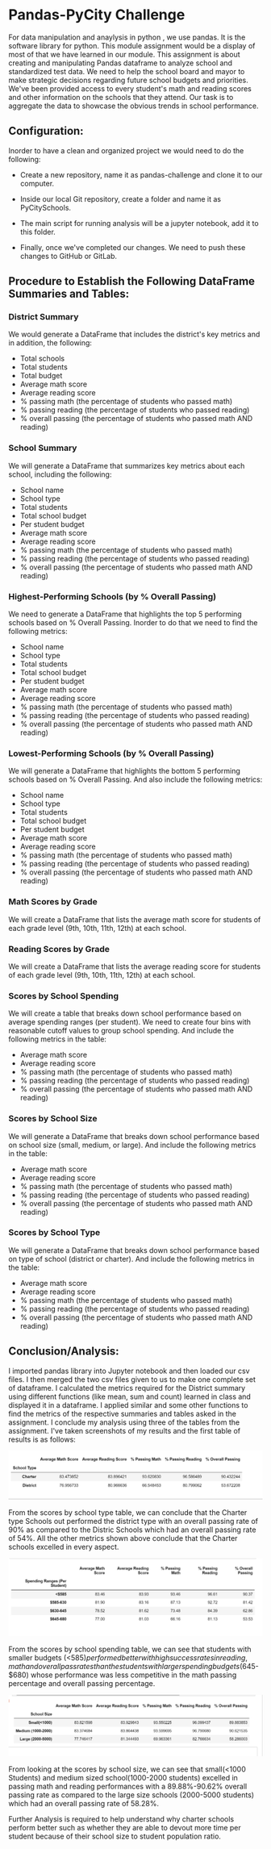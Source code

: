 # Pandas-PyCity Challenge


For data manipulation and anaylysis in python , we use pandas. It is the software library for python.  This module assignment would be a display of most of that we have learned in our module. This assignment is about creating and manipulating Pandas dataframe to analyze school and standardized test data. We need to help the school board and mayor to make strategic decisions regarding future school budgets and priorities. We've been provided access to every student's math and reading scores and other information on the schools that they attend. Our task is to aggregate the data to showcase the obvious trends in school performance. 

## Configuration:

Inorder to have a clean and organized project we would need to do the following: 

  * Create a new repository, name it as pandas-challenge and clone it to our computer.  

  * Inside our local Git repository, create a folder and name it as PyCitySchools.

  * The main script for running analysis will be a jupyter notebook, add it to this folder.

  * Finally, once we've completed our changes. We need to push these changes to GitHub or GitLab.


## Procedure to Establish the Following DataFrame Summaries and Tables:

### District Summary
We would generate a DataFrame that includes the district's key metrics and in addition, the following:

* Total schools 
* Total students
* Total budget
* Average math score
* Average reading score
* % passing math (the percentage of students who passed math)
* % passing reading (the percentage of students who passed reading)
* % overall passing (the percentage of students who passed math AND reading)


### School Summary
We will generate a DataFrame that summarizes key metrics about each school, including the following:

* School name
* School type
* Total students
* Total school budget
* Per student budget
* Average math score
* Average reading score
* % passing math (the percentage of students who passed math)
* % passing reading (the percentage of students who passed reading)
* % overall passing (the percentage of students who passed math AND reading)


### Highest-Performing Schools (by % Overall Passing)

We need to generate a DataFrame that highlights the top 5 performing schools based on % Overall Passing. Inorder to do that we need to find the following metrics:

* School name
* School type
* Total students
* Total school budget
* Per student budget
* Average math score
* Average reading score
* % passing math (the percentage of students who passed math)
* % passing reading (the percentage of students who passed reading)
* % overall passing (the percentage of students who passed math AND reading)


### Lowest-Performing Schools (by % Overall Passing)
We will generate a DataFrame that highlights the bottom 5 performing schools based on % Overall Passing. And also include the following metrics:

* School name
* School type
* Total students
* Total school budget
* Per student budget
* Average math score
* Average reading score
* % passing math (the percentage of students who passed math)
* % passing reading (the percentage of students who passed reading)
* % overall passing (the percentage of students who passed math AND reading)


### Math Scores by Grade
We will create a DataFrame that lists the average math score for students of each grade level (9th, 10th, 11th, 12th) at each school. 


### Reading Scores by Grade 
We will create a DataFrame that lists the average reading score for students of each grade level (9th, 10th, 11th, 12th) at each school. 


### Scores by School Spending
We will create a table that breaks down school performance based on average spending ranges (per student). We need to create four bins with reasonable cutoff values to group school spending. And include the following metrics in the table:

* Average math score
* Average reading score
* % passing math (the percentage of students who passed math)
* % passing reading (the percentage of students who passed reading)
* % overall passing (the percentage of students who passed math AND reading) 



### Scores by School Size
We will generate a DataFrame that breaks down school performance based on school size (small, medium, or large). And include the following metrics in the table:

* Average math score
* Average reading score
* % passing math (the percentage of students who passed math)
* % passing reading (the percentage of students who passed reading)
* % overall passing (the percentage of students who passed math AND reading) 


### Scores by School Type
We will generate a DataFrame that breaks down school performance based on type of school (district or charter). And include the following metrics in the table:

* Average math score
* Average reading score
* % passing math (the percentage of students who passed math)
* % passing reading (the percentage of students who passed reading)
* % overall passing (the percentage of students who passed math AND reading)  



## Conclusion/Analysis: 


I imported pandas library into Jupyter notebook and then loaded our csv files. I then merged the two csv files given to us to make one complete set of dataframe. I calculated the metrics required for the District summary using different functions (like mean, sum and count) learned in class and displayed it in a dataframe. I applied similar and some other functions to find the metrics of the respective summaries and tables asked in the assignment. I conclude my analysis using three of the tables from the assignment. I've taken screenshots of my results and the first table of results is as follows:  


![Image](PyCitySchools/ImagesPycity/Scores_by_School_Type.png) 


From the scores by school type table, we can conclude that the Charter type Schools out performed the district type with an overall passing rate of 90% as compared to the Distric Schools which had an overall passing rate of 54%. All the other metrics shown above conclude that the Charter schools excelled in every aspect. 


![Image](PyCitySchools/ImagesPycity/Scores_by_per_capita_spending.png)  


From the scores by school spending table, we can see that students with smaller budgets (<$585) performed better with high success rates in reading, math and overall pass rates than the students with larger spending budgets ($645-$680) whose performance was less competitive in the math passing percentage and overall passing percentage.   


![Image](PyCitySchools/ImagesPycity/Scores_by_School_Size.png)  


From looking at the scores by school size, we can see that small(<1000 Students) and medium sized school(1000-2000 students) excelled in passing math and reading performances with a 89.88%-90.62% overall passing rate as compared to the large size schools (2000-5000 students) which had an overall passing rate of 58.28%. 



Further Analysis is required to help understand why charter schools perform better such as whether they are able to devout more time per student because of their school size to student population ratio. 



